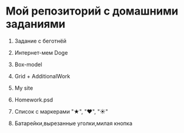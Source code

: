 ﻿# Мой репозиторий с домашними заданиями

1. Задание с беготнёй

2. Интернет-мем Doge

3. Box-model

4. Grid + AdditionalWork

5. My site

6. Homework.psd

7. Cписок с маркерами "★", "❤", "☀"

8. Батарейки,вырезанные уголки,милая кнопка